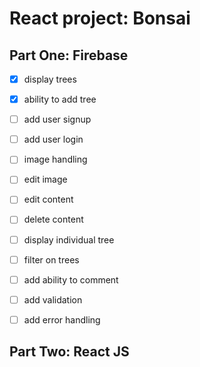 # React project: Bonsai

## Part One: Firebase
- [x] display trees
- [x] ability to add tree
- [ ] add user signup
- [ ] add user login
- [ ] image handling
- [ ] edit image
- [ ] edit content
- [ ] delete content
- [ ] display individual tree
- [ ] filter on trees
- [ ] add ability to comment
- [ ] add validation
- [ ] add error handling


## Part Two: React JS


